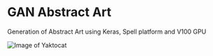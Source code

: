 # GAN Abstract Art
Generation of Abstract Art using Keras, Spell platform and V100 GPU

![Image of Yaktocat](https://github.com/MaryemeBay/Gan_Cubism_Art/blob/master/trained-4.png)
